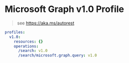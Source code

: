 # Microsoft Graph v1.0 Profile

> see https://aka.ms/autorest

``` yaml
profiles:
  v1.0:
    resources: {}
    operations:
      /search: v1.0
      /search/microsoft.graph.query: v1.0

```
